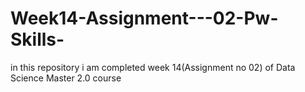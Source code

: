 # Week14-Assignment---02-Pw-Skills-
 in this repository i am completed week 14(Assignment no 02) of Data Science Master 2.0 course

